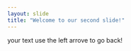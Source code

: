 ```yaml
---
layout: slide
title: "Welcome to our second slide!"
---
```

your text
use the left arrove to go back!
